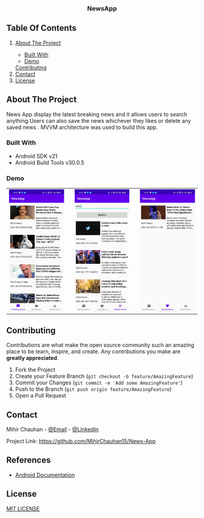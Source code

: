 <h3 align="center">NewsApp</h3>

  




<!-- TABLE OF CONTENTS -->
Table Of Contents
-----------------

<show open="open">
<ol>
    <li>
      
<a href="#about-the-project">About The Project</a>
<ul>
        <li>
<a href="#built-with">Built With</a>
</li>
        <li>
<a href="#demo">Demo</a>
</li>
      </ul>
    </li>
<a href="#contributing">Contributing</a>
</li> 
    <li>
<a href="#contact">Contact</a>
</li>
     <li>
<a href="#license">License</a>
</li>
  </ol>
</details>

<!-- ABOUT THE PROJECT -->
About The Project
-----------------

News App display the latest breaking news and it allows users to search anything.Users can also save the news whichever they likes or delete any saved news  . MVVM architecture was used to build this app. 

### Built With

-   Android SDK v21
-   Android Build Tools v30.0.5

### Demo
 
 <table>
  <tr>
    <td valign="middle"><img src="https://github.com/MihirChauhan15/News-App/blob/main/Screenshot_1.jpg" alt="Screenshot01" width="250"></td>
    <td valign="top" > </td>
    <td valign="middle"><img src="https://github.com/MihirChauhan15/News-App/blob/main/Screenshot_2.jpg" alt="Screenshot02" width="250"></td>
    <td valign="top" > </td>
    <td valign="middle"><img src="https://github.com/MihirChauhan15/News-App/blob/main/Screenshot_3.jpg" alt="Screenshot03" width="250"></td>
  </tr>
 </table>



<!-- CONTRIBUTING -->
Contributing
------------

Contributions are what make the open source community such an amazing
place to be learn, inspire, and create. Any contributions you make are
**greatly appreciated**.

1.  Fork the Project
2.  Create your Feature Branch
    (`git checkout -b feature/AmazingFeature`)
3.  Commit your Changes (`git commit -m 'Add some AmazingFeature'`)
4.  Push to the Branch (`git push origin feature/AmazingFeature`)
5.  Open a Pull Request

<!-- CONTACT -->
Contact
-------

Mihir Chauhan - [@Email](mihir.chauhan1529@gmail.com) -
[@LinkedIn](https://www.linkedin.com/in/mihir-chauhan-9ab7b21aa/)

Project Link: <https://github.com/MihirChauhan15/News-App>

References
----------

-   [Android Documentation](https://developer.android.com/docs)


License
-------

[MIT LICENSE](LICENSE)
